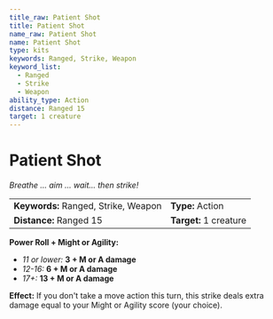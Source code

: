 ```yaml
---
title_raw: Patient Shot
title: Patient Shot
name_raw: Patient Shot
name: Patient Shot
type: kits
keywords: Ranged, Strike, Weapon
keyword_list:
  - Ranged
  - Strike
  - Weapon
ability_type: Action
distance: Ranged 15
target: 1 creature
---
```


# Patient Shot

*Breathe ... aim ... wait... then strike!*

|                                      |                        |
| :----------------------------------- | :--------------------- |
| **Keywords:** Ranged, Strike, Weapon | **Type:** Action       |
| **Distance:** Ranged 15              | **Target:** 1 creature |

**Power Roll + Might or Agility:**

- *11 or lower:* **3 + M or A damage**
- *12-16:* **6 + M or A damage**
- *17+:* **13 + M or A damage**

**Effect:** If you don't take a move action this turn, this strike deals extra damage equal to your Might or Agility score (your choice).
